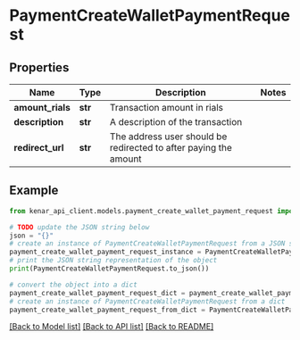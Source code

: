 # PaymentCreateWalletPaymentRequest


## Properties

Name | Type | Description | Notes
------------ | ------------- | ------------- | -------------
**amount_rials** | **str** | Transaction amount in rials | 
**description** | **str** | A description of the transaction | 
**redirect_url** | **str** | The address user should be redirected to after paying the amount | 

## Example

```python
from kenar_api_client.models.payment_create_wallet_payment_request import PaymentCreateWalletPaymentRequest

# TODO update the JSON string below
json = "{}"
# create an instance of PaymentCreateWalletPaymentRequest from a JSON string
payment_create_wallet_payment_request_instance = PaymentCreateWalletPaymentRequest.from_json(json)
# print the JSON string representation of the object
print(PaymentCreateWalletPaymentRequest.to_json())

# convert the object into a dict
payment_create_wallet_payment_request_dict = payment_create_wallet_payment_request_instance.to_dict()
# create an instance of PaymentCreateWalletPaymentRequest from a dict
payment_create_wallet_payment_request_from_dict = PaymentCreateWalletPaymentRequest.from_dict(payment_create_wallet_payment_request_dict)
```
[[Back to Model list]](../README.md#documentation-for-models) [[Back to API list]](../README.md#documentation-for-api-endpoints) [[Back to README]](../README.md)


